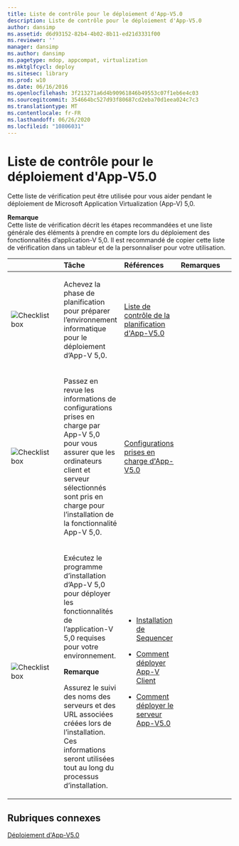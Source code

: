 ```yaml
---
title: Liste de contrôle pour le déploiement d'App-V5.0
description: Liste de contrôle pour le déploiement d'App-V5.0
author: dansimp
ms.assetid: d6d93152-82b4-4b02-8b11-ed21d3331f00
ms.reviewer: ''
manager: dansimp
ms.author: dansimp
ms.pagetype: mdop, appcompat, virtualization
ms.mktglfcycl: deploy
ms.sitesec: library
ms.prod: w10
ms.date: 06/16/2016
ms.openlocfilehash: 3f213271a6d4b90961846b49553c07f1eb6e4c03
ms.sourcegitcommit: 354664bc527d93f80687cd2eba70d1eea024c7c3
ms.translationtype: MT
ms.contentlocale: fr-FR
ms.lasthandoff: 06/26/2020
ms.locfileid: "10806031"
---
```

# Liste de contrôle pour le déploiement d'App-V5.0


Cette liste de vérification peut être utilisée pour vous aider pendant le déploiement de Microsoft Application Virtualization (App-V) 5,0.

**Remarque**  
Cette liste de vérification décrit les étapes recommandées et une liste générale des éléments à prendre en compte lors du déploiement des fonctionnalités d’application-V 5,0. Il est recommandé de copier cette liste de vérification dans un tableur et de la personnaliser pour votre utilisation.



<table>
<colgroup>
<col width="25%" />
<col width="25%" />
<col width="25%" />
<col width="25%" />
</colgroup>
<thead>
<tr class="header">
<th align="left"></th>
<th align="left">Tâche</th>
<th align="left">Références</th>
<th align="left">Remarques</th>
</tr>
</thead>
<tbody>
<tr class="odd">
<td align="left"><img src="images/checklistbox.gif" alt="Checklist box" /></td>
<td align="left"><p>Achevez la phase de planification pour préparer l’environnement informatique pour le déploiement d’App-V 5,0.</p></td>
<td align="left"><p><a href="app-v-50-planning-checklist.md" data-raw-source="[App-V 5.0 Planning Checklist](app-v-50-planning-checklist.md)">Liste de contrôle de la planification d'App-V5.0</a></p></td>
<td align="left"><p></p></td>
</tr>
<tr class="even">
<td align="left"><img src="images/checklistbox.gif" alt="Checklist box" /></td>
<td align="left"><p>Passez en revue les informations de configurations prises en charge par App-V 5,0 pour vous assurer que les ordinateurs client et serveur sélectionnés sont pris en charge pour l’installation de la fonctionnalité App-V 5,0.</p></td>
<td align="left"><p><a href="app-v-50-supported-configurations.md" data-raw-source="[App-V 5.0 Supported Configurations](app-v-50-supported-configurations.md)">Configurations prises en charge d'App-V5.0</a></p></td>
<td align="left"><p></p></td>
</tr>
<tr class="odd">
<td align="left"><img src="images/checklistbox.gif" alt="Checklist box" /></td>
<td align="left"><p>Exécutez le programme d’installation d’App-V 5,0 pour déployer les fonctionnalités de l’application-V 5,0 requises pour votre environnement.</p>
<div class="alert">
<strong>Remarque</strong><br/><p>Assurez le suivi des noms des serveurs et des URL associées créées lors de l’installation. Ces informations seront utilisées tout au long du processus d’installation.</p>
</div>
<div>

</div></td>
<td align="left"><p></p>
<ul>
<li><p><a href="how-to-install-the-sequencer-beta-gb18030.md" data-raw-source="[How to Install the Sequencer](how-to-install-the-sequencer-beta-gb18030.md)">Installation de Sequencer</a></p></li>
<li><p><a href="how-to-deploy-the-app-v-client-gb18030.md" data-raw-source="[How to Deploy the App-V Client](how-to-deploy-the-app-v-client-gb18030.md)">Comment déployer App-V Client</a></p></li>
<li><p><a href="how-to-deploy-the-app-v-50-server-50sp3.md" data-raw-source="[How to Deploy the App-V 5.0 Server](how-to-deploy-the-app-v-50-server-50sp3.md)">Comment déployer le serveur App-V5.0</a></p></li>
</ul></td>
<td align="left"><p></p></td>
</tr>
</tbody>
</table>








## Rubriques connexes


[Déploiement d'App-V5.0](deploying-app-v-50.md)










